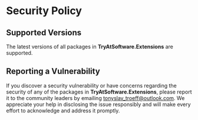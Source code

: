 # Security Policy

## Supported Versions

The latest versions of all packages in **TryAtSoftware.Extensions** are supported.

## Reporting a Vulnerability

If you discover a security vulnerability or have concerns regarding the security of any of the packages in **TryAtSoftware.Extensions**, please report it to the community leaders by emailing tonyslav_troeff@outlook.com.
We appreciate your help in disclosing the issue responsibly and will make every effort to acknowledge and address it promptly.
